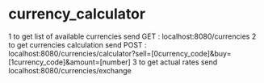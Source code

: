 # currency_calculator

1 to get list of available currencies send GET : localhost:8080/currencies
2 to get currencies calculation send 
  POST : localhost:8080/currencies/calculator?sell=[0currency_code]&buy=[1currency_code]&amount=[number]
3 to get actual rates send localhost:8080/currencies/exchange
